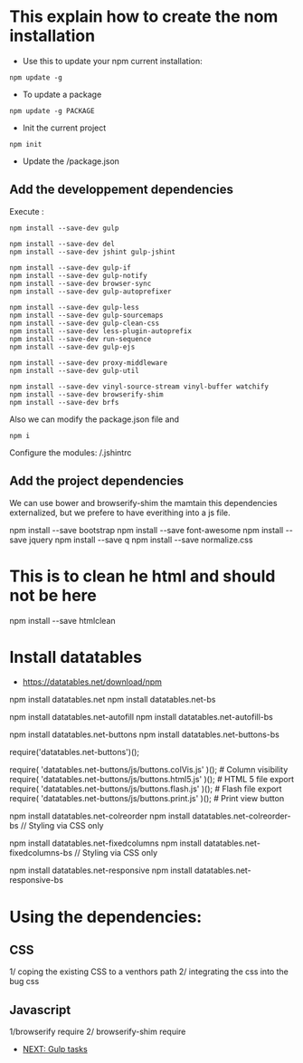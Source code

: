 # This explain how to create the nom installation


* Use this to update your npm current installation:
```
npm update -g 
```

* To update a package
```
npm update -g PACKAGE
```

* Init the current project

```
npm init 
```
* Update the /package.json


## Add the developpement dependencies

Execute :
```
npm install --save-dev gulp

npm install --save-dev del
npm install --save-dev jshint gulp-jshint

npm install --save-dev gulp-if
npm install --save-dev gulp-notify
npm install --save-dev browser-sync 
npm install --save-dev gulp-autoprefixer

npm install --save-dev gulp-less
npm install --save-dev gulp-sourcemaps
npm install --save-dev gulp-clean-css
npm install --save-dev less-plugin-autoprefix
npm install --save-dev run-sequence
npm install --save-dev gulp-ejs

npm install --save-dev proxy-middleware
npm install --save-dev gulp-util

npm install --save-dev vinyl-source-stream vinyl-buffer watchify
npm install --save-dev browserify-shim 
npm install --save-dev brfs
```

Also we can modify the package.json file and 
```
npm i
```



Configure the modules:
/.jshintrc


## Add the project dependencies

We can use bower and browserify-shim the mamtain this dependencies externalized, but we prefere to have everithing into a js file.

npm install --save bootstrap
npm install --save font-awesome
npm install --save jquery
npm install --save q
npm install --save normalize.css

# This is to clean he html and should not be here
npm install --save htmlclean


# Install datatables
* https://datatables.net/download/npm

npm install datatables.net
npm install datatables.net-bs

npm install datatables.net-autofill
npm install datatables.net-autofill-bs

npm install datatables.net-buttons
npm install datatables.net-buttons-bs

require('datatables.net-buttons')();

require( 'datatables.net-buttons/js/buttons.colVis.js' )(); # Column visibility
require( 'datatables.net-buttons/js/buttons.html5.js' )();  # HTML 5 file export
require( 'datatables.net-buttons/js/buttons.flash.js' )();  # Flash file export
require( 'datatables.net-buttons/js/buttons.print.js' )();  # Print view button


npm install datatables.net-colreorder
npm install datatables.net-colreorder-bs // Styling via CSS only

npm install datatables.net-fixedcolumns
npm install datatables.net-fixedcolumns-bs // Styling via CSS only

npm install datatables.net-responsive
npm install datatables.net-responsive-bs


# Using the dependencies:

## CSS

1/ coping the existing CSS to a venthors path
2/ integrating the css into the bug css

## Javascript

1/browserify require
2/ browserify-shim require



* [NEXT: Gulp tasks](/docs/gulp.md)
